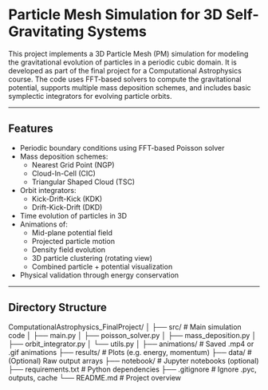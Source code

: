# Particle Mesh Simulation for 3D Self-Gravitating Systems

This project implements a 3D Particle Mesh (PM) simulation for modeling the gravitational evolution of particles in a periodic cubic domain. It is developed as part of the final project for a Computational Astrophysics course. The code uses FFT-based solvers to compute the gravitational potential, supports multiple mass deposition schemes, and includes basic symplectic integrators for evolving particle orbits.

---

## Features

- Periodic boundary conditions using FFT-based Poisson solver
- Mass deposition schemes:
  - Nearest Grid Point (NGP)
  - Cloud-In-Cell (CIC)
  - Triangular Shaped Cloud (TSC)
- Orbit integrators:
  - Kick-Drift-Kick (KDK)
  - Drift-Kick-Drift (DKD)
- Time evolution of particles in 3D
- Animations of:
  - Mid-plane potential field
  - Projected particle motion
  - Density field evolution
  - 3D particle clustering (rotating view)
  - Combined particle + potential visualization
- Physical validation through energy conservation

---

## Directory Structure

ComputationalAstrophysics_FinalProject/
│
├── src/                 # Main simulation code
│   ├── main.py
│   ├── poisson_solver.py
│   ├── mass_deposition.py
│   ├── orbit_integrator.py
│   └── utils.py
│
├── animations/          # Saved .mp4 or .gif animations
├── results/             # Plots (e.g. energy, momentum)
├── data/                # (Optional) Raw output arrays
├── notebook/            # Jupyter notebooks (optional)
├── requirements.txt     # Python dependencies
├── .gitignore           # Ignore .pyc, outputs, cache
└── README.md            # Project overview
